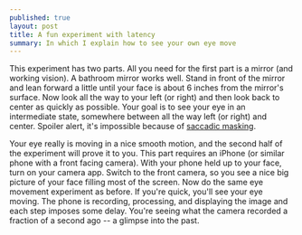 ```yaml
---
published: true
layout: post
title: A fun experiment with latency
summary: In which I explain how to see your own eye move
---
```


This experiment has two parts.  All you need for the first part is a mirror (and working vision).  A bathroom mirror works well.  Stand in front of the mirror and lean forward a little until your face is about 6 inches from the mirror's surface.  Now look all the way to your left (or right) and then look back to center as quickly as possible.  Your goal is to see your eye in an intermediate state, somewhere between all the way left (or right) and center.  Spoiler alert, it's impossible because of [saccadic masking](http://en.wikipedia.org/wiki/Saccadic_masking).

Your eye really is moving in a nice smooth motion, and the second half of the experiment will prove it to you.  This part requires an iPhone (or similar phone with a front facing camera).  With your phone held up to your face, turn on your camera app.  Switch to the front camera, so you see a nice big picture of your face filling most of the screen.  Now do the same eye movement experiment as before.  If you're quick, you'll see your eye moving.  The phone is recording, processing, and displaying the image and each step imposes some delay.  You're seeing what the camera recorded a fraction of a second ago -- a glimpse into the past.
